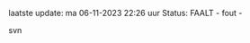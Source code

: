 laatste update: 
ma 06-11-2023 22:26   uur 
Status: FAALT - fout - 
<div class="service R">svn</div>